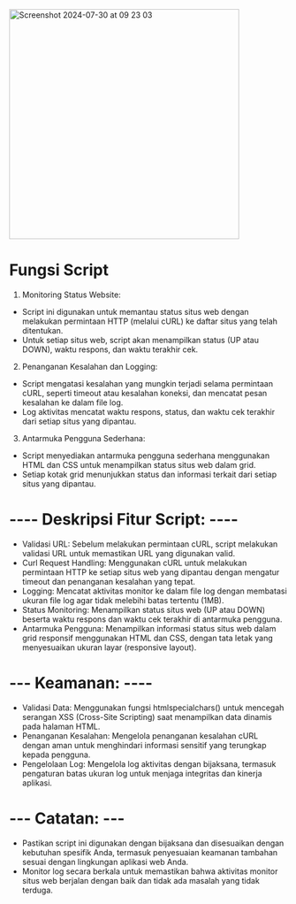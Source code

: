 <img width="416" alt="Screenshot 2024-07-30 at 09 23 03" src="https://github.com/user-attachments/assets/88e7d1e0-a316-40e2-85f3-d59593519940">

# Fungsi Script

1. Monitoring Status Website:
- Script ini digunakan untuk memantau status situs web dengan melakukan permintaan HTTP (melalui cURL) ke daftar situs yang telah ditentukan.
- Untuk setiap situs web, script akan menampilkan status (UP atau DOWN), waktu respons, dan waktu terakhir cek.

2. Penanganan Kesalahan dan Logging:
- Script mengatasi kesalahan yang mungkin terjadi selama permintaan cURL, seperti timeout atau kesalahan koneksi, dan mencatat pesan kesalahan ke dalam file log.
- Log aktivitas mencatat waktu respons, status, dan waktu cek terakhir dari setiap situs yang dipantau.

3. Antarmuka Pengguna Sederhana:
- Script menyediakan antarmuka pengguna sederhana menggunakan HTML dan CSS untuk menampilkan status situs web dalam grid.
- Setiap kotak grid menunjukkan status dan informasi terkait dari setiap situs yang dipantau.

# ---- Deskripsi Fitur Script: ----
- Validasi URL: Sebelum melakukan permintaan cURL, script melakukan validasi URL untuk memastikan URL yang digunakan valid.
- Curl Request Handling: Menggunakan cURL untuk melakukan permintaan HTTP ke setiap situs web yang dipantau dengan mengatur timeout dan penanganan kesalahan yang tepat.
- Logging: Mencatat aktivitas monitor ke dalam file log dengan membatasi ukuran file log agar tidak melebihi batas tertentu (1MB).
- Status Monitoring: Menampilkan status situs web (UP atau DOWN) beserta waktu respons dan waktu cek terakhir di antarmuka pengguna.
- Antarmuka Pengguna: Menampilkan informasi status situs web dalam grid responsif menggunakan HTML dan CSS, dengan tata letak yang menyesuaikan ukuran layar (responsive layout).

# --- Keamanan: ----
- Validasi Data: Menggunakan fungsi htmlspecialchars() untuk mencegah serangan XSS (Cross-Site Scripting) saat menampilkan data dinamis pada halaman HTML.
- Penanganan Kesalahan: Mengelola penanganan kesalahan cURL dengan aman untuk menghindari informasi sensitif yang terungkap kepada pengguna.
- Pengelolaan Log: Mengelola log aktivitas dengan bijaksana, termasuk pengaturan batas ukuran log untuk menjaga integritas dan kinerja aplikasi.

# --- Catatan: ---
- Pastikan script ini digunakan dengan bijaksana dan disesuaikan dengan kebutuhan spesifik Anda, termasuk penyesuaian keamanan tambahan sesuai dengan lingkungan aplikasi web Anda.
- Monitor log secara berkala untuk memastikan bahwa aktivitas monitor situs web berjalan dengan baik dan tidak ada masalah yang tidak terduga.
